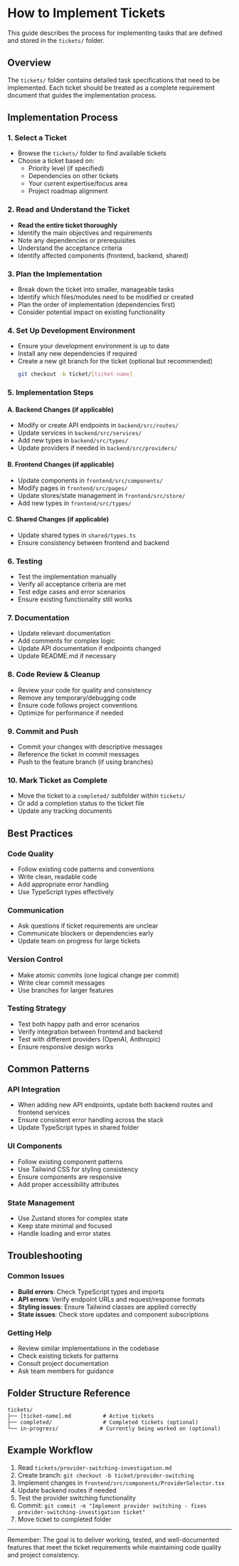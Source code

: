 # How to Implement Tickets

This guide describes the process for implementing tasks that are defined and stored in the `tickets/` folder.

## Overview

The `tickets/` folder contains detailed task specifications that need to be implemented. Each ticket should be treated as a complete requirement document that guides the implementation process.

## Implementation Process

### 1. Select a Ticket

- Browse the `tickets/` folder to find available tickets
- Choose a ticket based on:
  - Priority level (if specified)
  - Dependencies on other tickets
  - Your current expertise/focus area
  - Project roadmap alignment

### 2. Read and Understand the Ticket

- **Read the entire ticket thoroughly**
- Identify the main objectives and requirements
- Note any dependencies or prerequisites
- Understand the acceptance criteria
- Identify affected components (frontend, backend, shared)

### 3. Plan the Implementation

- Break down the ticket into smaller, manageable tasks
- Identify which files/modules need to be modified or created
- Plan the order of implementation (dependencies first)
- Consider potential impact on existing functionality

### 4. Set Up Development Environment

- Ensure your development environment is up to date
- Install any new dependencies if required
- Create a new git branch for the ticket (optional but recommended)
  ```bash
  git checkout -b ticket/[ticket-name]
  ```

### 5. Implementation Steps

#### A. Backend Changes (if applicable)

- Modify or create API endpoints in `backend/src/routes/`
- Update services in `backend/src/services/`
- Add new types in `backend/src/types/`
- Update providers if needed in `backend/src/providers/`

#### B. Frontend Changes (if applicable)

- Update components in `frontend/src/components/`
- Modify pages in `frontend/src/pages/`
- Update stores/state management in `frontend/src/store/`
- Add new types in `frontend/src/types/`

#### C. Shared Changes (if applicable)

- Update shared types in `shared/types.ts`
- Ensure consistency between frontend and backend

### 6. Testing

- Test the implementation manually
- Verify all acceptance criteria are met
- Test edge cases and error scenarios
- Ensure existing functionality still works

### 7. Documentation

- Update relevant documentation
- Add comments for complex logic
- Update API documentation if endpoints changed
- Update README.md if necessary

### 8. Code Review & Cleanup

- Review your code for quality and consistency
- Remove any temporary/debugging code
- Ensure code follows project conventions
- Optimize for performance if needed

### 9. Commit and Push

- Commit your changes with descriptive messages
- Reference the ticket in commit messages
- Push to the feature branch (if using branches)

### 10. Mark Ticket as Complete

- Move the ticket to a `completed/` subfolder within `tickets/`
- Or add a completion status to the ticket file
- Update any tracking documents

## Best Practices

### Code Quality

- Follow existing code patterns and conventions
- Write clean, readable code
- Add appropriate error handling
- Use TypeScript types effectively

### Communication

- Ask questions if ticket requirements are unclear
- Communicate blockers or dependencies early
- Update team on progress for large tickets

### Version Control

- Make atomic commits (one logical change per commit)
- Write clear commit messages
- Use branches for larger features

### Testing Strategy

- Test both happy path and error scenarios
- Verify integration between frontend and backend
- Test with different providers (OpenAI, Anthropic)
- Ensure responsive design works

## Common Patterns

### API Integration

- When adding new API endpoints, update both backend routes and frontend services
- Ensure consistent error handling across the stack
- Update TypeScript types in shared folder

### UI Components

- Follow existing component patterns
- Use Tailwind CSS for styling consistency
- Ensure components are responsive
- Add proper accessibility attributes

### State Management

- Use Zustand stores for complex state
- Keep state minimal and focused
- Handle loading and error states

## Troubleshooting

### Common Issues

- **Build errors**: Check TypeScript types and imports
- **API errors**: Verify endpoint URLs and request/response formats
- **Styling issues**: Ensure Tailwind classes are applied correctly
- **State issues**: Check store updates and component subscriptions

### Getting Help

- Review similar implementations in the codebase
- Check existing tickets for patterns
- Consult project documentation
- Ask team members for guidance

## Folder Structure Reference

```
tickets/
├── [ticket-name].md          # Active tickets
├── completed/                # Completed tickets (optional)
└── in-progress/             # Currently being worked on (optional)
```

## Example Workflow

1. Read `tickets/provider-switching-investigation.md`
2. Create branch: `git checkout -b ticket/provider-switching`
3. Implement changes in `frontend/src/components/ProviderSelector.tsx`
4. Update backend routes if needed
5. Test the provider switching functionality
6. Commit: `git commit -m "Implement provider switching - fixes provider-switching-investigation ticket"`
7. Move ticket to completed folder

---

Remember: The goal is to deliver working, tested, and well-documented features that meet the ticket requirements while maintaining code quality and project consistency.
